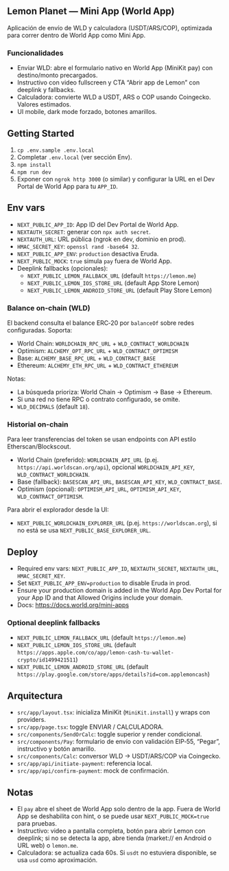 ## Lemon Planet — Mini App (World App)

Aplicación de envío de WLD y calculadora (USDT/ARS/COP), optimizada para correr dentro de World App como Mini App.

### Funcionalidades
- Enviar WLD: abre el formulario nativo en World App (MiniKit pay) con destino/monto precargados.
- Instructivo con video fullscreen y CTA “Abrir app de Lemon” con deeplink y fallbacks.
- Calculadora: convierte WLD a USDT, ARS o COP usando Coingecko. Valores estimados.
- UI mobile, dark mode forzado, botones amarillos.

## Getting Started

1. `cp .env.sample .env.local`
2. Completar `.env.local` (ver sección Env).
3. `npm install`
4. `npm run dev`
5. Exponer con `ngrok http 3000` (o similar) y configurar la URL en el Dev Portal de World App para tu `APP_ID`.

## Env vars

- `NEXT_PUBLIC_APP_ID`: App ID del Dev Portal de World App.
- `NEXTAUTH_SECRET`: generar con `npx auth secret`.
- `NEXTAUTH_URL`: URL pública (ngrok en dev, dominio en prod).
- `HMAC_SECRET_KEY`: `openssl rand -base64 32`.
- `NEXT_PUBLIC_APP_ENV`: `production` desactiva Eruda.
- `NEXT_PUBLIC_MOCK`: `true` simula `pay` fuera de World App.
- Deeplink fallbacks (opcionales):
  - `NEXT_PUBLIC_LEMON_FALLBACK_URL` (default `https://lemon.me`)
  - `NEXT_PUBLIC_LEMON_IOS_STORE_URL` (default App Store Lemon)
  - `NEXT_PUBLIC_LEMON_ANDROID_STORE_URL` (default Play Store Lemon)

### Balance on-chain (WLD)

El backend consulta el balance ERC‑20 por `balanceOf` sobre redes configuradas. Soporta:
- World Chain: `WORLDCHAIN_RPC_URL` + `WLD_CONTRACT_WORLDCHAIN`
- Optimism: `ALCHEMY_OPT_RPC_URL` + `WLD_CONTRACT_OPTIMISM`
- Base: `ALCHEMY_BASE_RPC_URL` + `WLD_CONTRACT_BASE`
- Ethereum: `ALCHEMY_ETH_RPC_URL` + `WLD_CONTRACT_ETHEREUM`

Notas:
- La búsqueda prioriza: World Chain → Optimism → Base → Ethereum.
- Si una red no tiene RPC o contrato configurado, se omite.
- `WLD_DECIMALS` (default `18`).

### Historial on-chain

Para leer transferencias del token se usan endpoints con API estilo Etherscan/Blockscout.
- World Chain (preferido): `WORLDCHAIN_API_URL` (p.ej. `https://api.worldscan.org/api`), opcional `WORLDCHAIN_API_KEY`, `WLD_CONTRACT_WORLDCHAIN`.
- Base (fallback): `BASESCAN_API_URL`, `BASESCAN_API_KEY`, `WLD_CONTRACT_BASE`.
- Optimism (opcional): `OPTIMISM_API_URL`, `OPTIMISM_API_KEY`, `WLD_CONTRACT_OPTIMISM`.

Para abrir el explorador desde la UI:
- `NEXT_PUBLIC_WORLDCHAIN_EXPLORER_URL` (p.ej. `https://worldscan.org`), si no está se usa `NEXT_PUBLIC_BASE_EXPLORER_URL`.

## Deploy

- Required env vars: `NEXT_PUBLIC_APP_ID`, `NEXTAUTH_SECRET`, `NEXTAUTH_URL`, `HMAC_SECRET_KEY`.
- Set `NEXT_PUBLIC_APP_ENV=production` to disable Eruda in prod.
- Ensure your production domain is added in the World App Dev Portal for your App ID and that Allowed Origins include your domain.
- Docs: https://docs.world.org/mini-apps

### Optional deeplink fallbacks
- `NEXT_PUBLIC_LEMON_FALLBACK_URL` (default `https://lemon.me`)
- `NEXT_PUBLIC_LEMON_IOS_STORE_URL` (default `https://apps.apple.com/co/app/lemon-cash-tu-wallet-crypto/id1499421511`)
- `NEXT_PUBLIC_LEMON_ANDROID_STORE_URL` (default `https://play.google.com/store/apps/details?id=com.applemoncash`)

## Arquitectura

- `src/app/layout.tsx`: inicializa MiniKit (`MiniKit.install`) y wraps con providers.
- `src/app/page.tsx`: toggle ENVIAR / CALCULADORA.
- `src/components/SendOrCalc`: toggle superior y render condicional.
- `src/components/Pay`: formulario de envío con validación EIP‑55, “Pegar”, instructivo y botón amarillo.
- `src/components/Calc`: conversor WLD -> USDT/ARS/COP via Coingecko.
- `src/app/api/initiate-payment`: referencia local.
- `src/app/api/confirm-payment`: mock de confirmación.

## Notas

- El `pay` abre el sheet de World App solo dentro de la app. Fuera de World App se deshabilita con hint, o se puede usar `NEXT_PUBLIC_MOCK=true` para pruebas.
- Instructivo: video a pantalla completa, botón para abrir Lemon con deeplink; si no se detecta la app, abre tienda (market:// en Android o URL web) o `lemon.me`.
- Calculadora: se actualiza cada 60s. Si `usdt` no estuviera disponible, se usa `usd` como aproximación.
